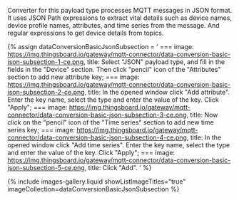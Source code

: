 Converter for this payload type processes MQTT messages in JSON format. 
It uses JSON Path expressions to extract vital details such as device names, device profile names, attributes, and time series from the message. 
And regular expressions to get device details from topics.

{% assign dataConversionBasicJsonSubsection = '
    ===
        image: https://img.thingsboard.io/gateway/mqtt-connector/data-conversion-basic-json-subsection-1-ce.png,
        title: Select "JSON" payload type, and fill in the fields in the "Device" section. Then click "pencil" icon of the "Attributes" section to add new attribute key;
    ===
        image: https://img.thingsboard.io/gateway/mqtt-connector/data-conversion-basic-json-subsection-2-ce.png,
        title: In the opened window click "Add attribute". Enter the key name, select the type and enter the value of the key. Click "Apply";
    ===
        image: https://img.thingsboard.io/gateway/mqtt-connector/data-conversion-basic-json-subsection-3-ce.png,
        title: Now click on the "pencil" icon of the "Time series" section to add new time series key;
    ===
        image: https://img.thingsboard.io/gateway/mqtt-connector/data-conversion-basic-json-subsection-4-ce.png,
        title: In the opened window click "Add time series". Enter the key name, select the type and enter the value of the key. Click "Apply";
    ===
        image: https://img.thingsboard.io/gateway/mqtt-connector/data-conversion-basic-json-subsection-5-ce.png,
        title: Click "Add".
'
%}

{% include images-gallery.liquid showListImageTitles="true" imageCollection=dataConversionBasicJsonSubsection %}